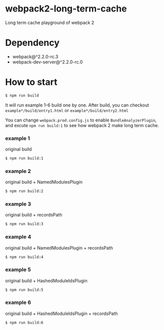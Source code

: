 # webpack2-long-term-cache

Long term cache playground of webpack 2

# Dependency

* webpack@^2.2.0-rc.3
* webpack-dev-server@^2.2.0-rc.0

# How to start

```bash
$ npm run build
```

It will run example 1-6 build one by one.
After build, you can checkout `example*/build/entry1.html` or `example*/build/entry2.html`

You can change `webpack.prod.config.js` to enable `BundleAnalyzerPlugin`,
and excute `npm run build:1` to see how webpack 2 make long term cache.

### example 1

original build

```bash
$ npm run build:1
```

### example 2

original build +
NamedModulesPlugin

```bash
$ npm run build:2
```

### example 3

original build +
recordsPath

```bash
$ npm run build:3
```

### example 4

original build +
NamedModulesPlugin +
recordsPath

```bash
$ npm run build:4
```

### example 5

original build +
HashedModuleIdsPlugin

```bash
$ npm run build:5
```

### example 6

original build +
HashedModuleIdsPlugin +
recordsPath

```bash
$ npm run build:6
```
